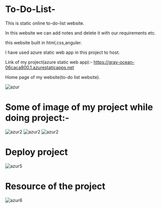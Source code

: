 # To-Do-List-
This is static online to-do-list website.

In this website we can add notes and delete it with our requirements etc. 

this website built in html,css,anguler.

I have used azure static web app in this project to host.

Link of my project(azure static web app):- https://gray-ocean-06caca800.1.azurestaticapps.net

Home page of my website(to-do list website).


![azur](https://user-images.githubusercontent.com/109030510/182035655-88906410-2e33-4c2d-bd11-b1142cee1e6e.png)


# Some of image of my project while doing project:-


![azur2](https://user-images.githubusercontent.com/109030510/182035659-14ada2a0-8de2-41b4-91c6-6fb8c061a370.png)
![azur2](https://user-images.githubusercontent.com/109030510/182035648-63d64040-8ef9-45b2-b78c-e9f56bcdebf3.png)
![azur2](https://user-images.githubusercontent.com/109030510/182035650-e9bbc46b-4c27-4935-95e4-264923369b71.png)


# Deploy project 


![azur5](https://user-images.githubusercontent.com/83448942/164961222-35d48e2b-e84f-4822-a3df-df97099278b2.png)



# Resource of the project


![azur6](https://user-images.githubusercontent.com/83448942/164961235-0737d298-f206-4fcf-9e3e-6e9094357c4e.png)

